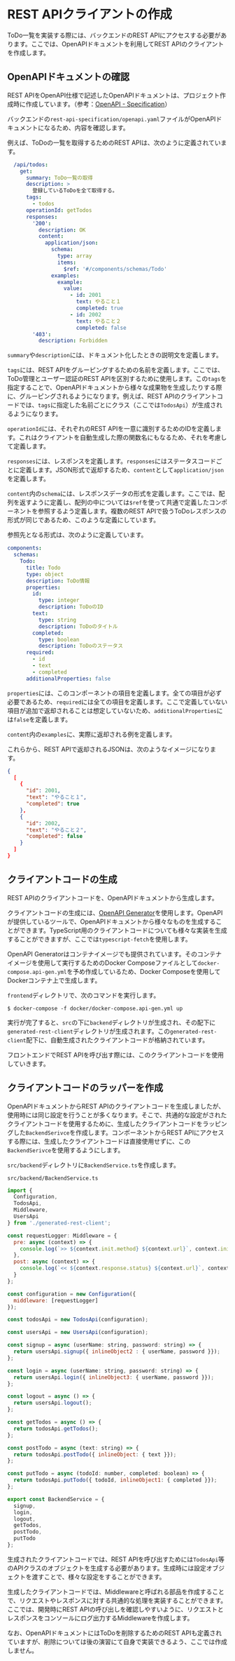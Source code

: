 # REST APIクライアントの作成

ToDo一覧を実装する際には、バックエンドのREST APIにアクセスする必要があります。ここでは、OpenAPIドキュメントを利用してREST APIのクライアントを作成します。

## OpenAPIドキュメントの確認

REST APIをOpenAPI仕様で記述したOpenAPIドキュメントは、プロジェクト作成時に作成しています。（参考：[OpenAPI - Specification](https://swagger.io/specification/)）

バックエンドの`rest-api-specification/openapi.yaml`ファイルがOpenAPIドキュメントになるため、内容を確認します。

例えば、ToDoの一覧を取得するためのREST APIは、次のように定義されています。

```yaml
  /api/todos:
    get:
      summary: ToDo一覧の取得
      description: >
        登録しているToDoを全て取得する。
      tags:
        - todos
      operationId: getTodos
      responses:
        '200':
          description: OK
          content:
            application/json:
              schema:
                type: array
                items:
                  $ref: '#/components/schemas/Todo'
              examples:
                example:
                  value:
                    - id: 2001
                      text: やること１
                      completed: true
                    - id: 2002
                      text: やること２
                      completed: false
        '403':
          description: Forbidden
```

`summary`や`description`には、ドキュメント化したときの説明文を定義します。

`tags`には、REST APIをグルーピングするための名前を定義します。ここでは、ToDo管理とユーザー認証のREST APIを区別するために使用します。この`tags`を指定することで、OpenAPIドキュメントから様々な成果物を生成したりする際に、グルーピングされるようになります。例えば、REST APIのクライアントコードでは、`tags`に指定した名前ごとにクラス（ここでは`TodosApi`）が生成されるようになります。

`operationId`には、それぞれのREST APIを一意に識別するためのIDを定義します。これはクライアントを自動生成した際の関数名にもなるため、それを考慮して定義します。

`responses`には、レスポンスを定義します。`responses`にはステータスコードごとに定義します。JSON形式で返却するため、`content`として`application/json`を定義します。


`content`内の`schema`には、レスポンスデータの形式を定義します。ここでは、配列を返すように定義し、配列の中については`$ref`を使って共通で定義したコンポーネントを参照するよう定義します。複数のREST APIで扱うToDoレスポンスの形式が同じであるため、このような定義にしています。

参照先となる形式は、次のように定義しています。

```yaml
components:
  schemas:
    Todo:
      title: Todo
      type: object
      description: ToDo情報
      properties:
        id:
          type: integer
          description: ToDoのID
        text:
          type: string
          description: ToDoのタイトル
        completed:
          type: boolean
          description: ToDoのステータス
      required:
        - id
        - text
        - completed
      additionalProperties: false
```

`properties`には、このコンポーネントの項目を定義します。全ての項目が必ず必要であるため、`required`には全ての項目を定義します。ここで定義していない項目が追加で返却されることは想定していないため、`additionalProperties`には`false`を定義します。

`content`内の`examples`に、実際に返却される例を定義します。

これらから、REST APIで返却されるJSONは、次のようなイメージになります。

```json
{
  [
    {
      "id": 2001,
      "text": "やること１",
      "completed": true
    },
    {
      "id": 2002,
      "text": "やること２",
      "completed": false
    }
  ]
}
```

## クライアントコードの生成

REST APIのクライアントコードを、OpenAPIドキュメントから生成します。

クライアントコードの生成には、[OpenAPI Generator](https://openapi-generator.tech/)を使用します。OpenAPIが提供しているツールで、OpenAPIドキュメントから様々なものを生成することができます。TypeScript用のクライアントコードについても様々な実装を生成することができますが、ここでは`typescript-fetch`を使用します。

OpenAPI Generatorはコンテナイメージでも提供されています。そのコンテナイメージを使用して実行するためのDocker Composeファイルとして`docker-compose.api-gen.yml`を予め作成しているため、Docker Composeを使用してDockerコンテナ上で生成します。

`frontend`ディレクトリで、次のコマンドを実行します。

```
$ docker-compose -f docker/docker-compose.api-gen.yml up
```

実行が完了すると、`src`の下に`backend`ディレクトリが生成され、その配下に`generated-rest-client`ディレクトリが生成されます。この`generated-rest-client`配下に、自動生成されたクライアントコードが格納されています。

フロントエンドでREST APIを呼び出す際には、このクライアントコードを使用していきます。

## クライアントコードのラッパーを作成

OpenAPIドキュメントからREST APIのクライアントコードを生成しましたが、使用時には同じ設定を行うことが多くなります。そこで、共通的な設定がされたクライアントコードを使用するために、生成したクライアントコードをラッピングした`BackendSerivce`を作成します。コンポーネントからREST APIにアクセスする際には、生成したクライアントコードは直接使用せずに、この`BackendSerivce`を使用するようにします。

`src/backend`ディレクトリに`BackendService.ts`を作成します。

`src/backend/BackendService.ts`
```js
import {
  Configuration,
  TodosApi,
  Middleware,
  UsersApi
} from './generated-rest-client';

const requestLogger: Middleware = {
  pre: async (context) => {
    console.log(`>> ${context.init.method} ${context.url}`, context.init);
  },
  post: async (context) => {
    console.log(`<< ${context.response.status} ${context.url}`, context.response);
  }
};

const configuration = new Configuration({
  middleware: [requestLogger]
});

const todosApi = new TodosApi(configuration);

const usersApi = new UsersApi(configuration);

const signup = async (userName: string, password: string) => {
  return usersApi.signup({ inlineObject2 : { userName, password }});
};

const login = async (userName: string, password: string) => {
  return usersApi.login({ inlineObject3: { userName, password }});
};

const logout = async () => {
  return usersApi.logout();
};

const getTodos = async () => {
  return todosApi.getTodos();
};

const postTodo = async (text: string) => {
  return todosApi.postTodo({ inlineObject: { text }});
};

const putTodo = async (todoId: number, completed: boolean) => {
  return todosApi.putTodo({ todoId, inlineObject1: { completed }});
};

export const BackendService = {
  signup,
  login,
  logout,
  getTodos,
  postTodo,
  putTodo
};
```

生成されたクライアントコードでは、REST APIを呼び出すためには`TodosApi`等のAPIクラスのオブジェクトを生成する必要があります。生成時には設定オブジェクトを渡すことで、様々な設定をすることができます。

生成したクライアントコードでは、Middlewareと呼ばれる部品を作成することで、リクエストやレスポンスに対する共通的な処理を実装することができます。ここでは、開発時にREST APIの呼び出しを確認しやすいように、リクエストとレスポンスをコンソールにログ出力するMiddlewareを作成します。

なお、OpenAPIドキュメントにはToDoを削除するためのREST APIも定義されていますが、削除については後の演習にて自身で実装できるよう、ここでは作成しません。
